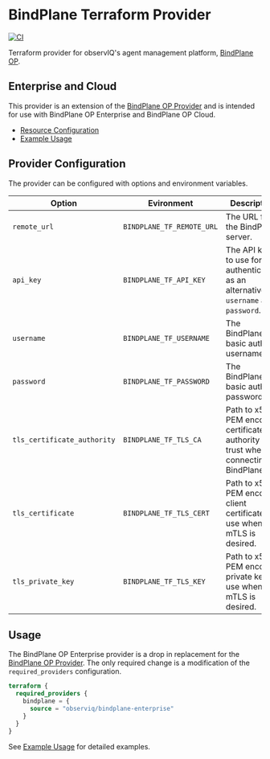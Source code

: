 BindPlane Terraform Provider
==========================

[![CI](https://github.com/observIQ/terraform-provider-bindplane-enterprise/actions/workflows/ci.yml/badge.svg)](https://github.com/observIQ/terraform-provider-bindplane-enterprise/actions/workflows/ci.yml)

Terraform provider for observIQ's agent management platform, [BindPlane OP](https://github.com/observIQ/bindplane-op).

## Enterprise and Cloud

This provider is an extension of the [BindPlane OP Provider](https://github.com/observIQ/terraform-provider-bindplane/tree/main) and is intended for use with BindPlane OP Enterprise and BindPlane OP Cloud.

- [Resource Configuration](https://github.com/observIQ/terraform-provider-bindplane/tree/main/doc/resources)
- [Example Usage](https://github.com/observIQ/terraform-provider-bindplane/tree/main/example)

## Provider Configuration

The provider can be configured with options
and environment variables.

| Option                      | Evironment                | Description                  |
| --------------------------- | ------------------------- | ---------------------------- |
| `remote_url`                | `BINDPLANE_TF_REMOTE_URL` | The URL for the BindPlane server.  |
| `api_key`                   | `BINDPLANE_TF_API_KEY`    | The API key to use for authentication as an alternative to `username` and `password`. |
| `username`                  | `BINDPLANE_TF_USERNAME`   | The BindPlane basic auth username. |
| `password`                  | `BINDPLANE_TF_PASSWORD`   | The BindPlane basic auth password. |
| `tls_certificate_authority` | `BINDPLANE_TF_TLS_CA`     | Path to x509 PEM encoded certificate authority to trust when connecting to BindPlane. |
| `tls_certificate`           | `BINDPLANE_TF_TLS_CERT`   | Path to x509 PEM encoded client certificate to use when mTLS is desired. |
| `tls_private_key`           | `BINDPLANE_TF_TLS_KEY`    | Path to x509 PEM encoded private key to use when mTLS is desired. |

## Usage

The BindPlane OP Enterprise provider is a drop in replacement for
the [BindPlane OP Provider](https://github.com/observIQ/terraform-provider-bindplane).
The only required change is a modification of the `required_providers` configuration.

```tf
terraform {
  required_providers {
    bindplane = {
      source = "observiq/bindplane-enterprise"
    }
  }
}
```

See [Example Usage](https://github.com/observIQ/terraform-provider-bindplane/tree/main/example)
for detailed examples. 
